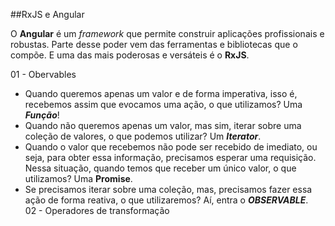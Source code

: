 ##RxJS e Angular<br/>

O **Angular** é um _framework_ que permite construir aplicações profissionais e robustas. Parte desse poder vem das ferramentas e bibliotecas que o compõe. E uma das mais poderosas e versáteis é o **RxJS**.

01 - Obervables <br/> 
  - Quando queremos apenas um valor e de forma imperativa, isso é, recebemos assim que evocamos uma ação, o que utilizamos? Uma ***Função***!
  - Quando não queremos apenas um valor, mas sim, iterar sobre uma coleção de valores, o que podemos utilizar? Um ***Iterator***.
  - Quando o valor que recebemos não pode ser recebido de imediato, ou seja, para obter essa informação, precisamos esperar uma requisição. Nessa situação, quando temos    que receber um único valor, o que utilizamos? Uma ****Promise****.
  - Se precisamos iterar sobre uma coleção, mas, precisamos fazer essa ação de forma reativa, o que utilizaremos? Aí, entra o ***OBSERVABLE***.<br/>
02 - Operadores de transformação<br/>
